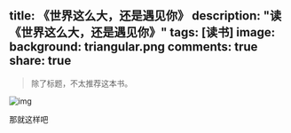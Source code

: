 title: 《世界这么大，还是遇见你》
description: "读《世界这么大，还是遇见你》"
tags: [读书]
image:
background: triangular.png
comments: true
share: true
---

>除了标题，不太推荐这本书。

![img]()

那就这样吧